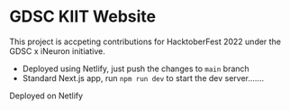 # GDSC KIIT Website

This project is accpeting contributions for HacktoberFest 2022 under the GDSC x iNeuron initiative.

- Deployed using Netlify, just push the changes to `main` branch
- Standard Next.js app, run `npm run dev` to start the dev server.......

Deployed on Netlify
